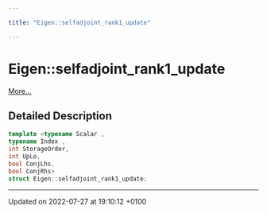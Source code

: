 ```yaml
---

title: "Eigen::selfadjoint_rank1_update"

---
```


# Eigen::selfadjoint_rank1_update



 [More...](#detailed-description)

## Detailed Description

```cpp
template <typename Scalar ,
typename Index ,
int StorageOrder,
int UpLo,
bool ConjLhs,
bool ConjRhs>
struct Eigen::selfadjoint_rank1_update;
```

-------------------------------

Updated on 2022-07-27 at 19:10:12 +0100